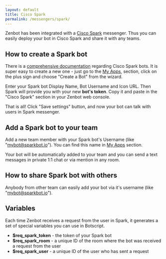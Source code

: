 ```yaml
---
layout: default
title: Cisco Spark
permalink: /messengers/spark/
---
```


Zenbot has been integrated with a [Cisco Spark](https://www.ciscospark.com/) messenger. Thus you can easily deploy your bot in Cisco Spark and share it with any teams.

## How to create a Spark bot
There is a [comprehensive documentation](https://developer.ciscospark.com/bots.html) regarding Cisco Spark bots.
It is super easy to create a new one - just go to the [My Apps](https://developer.ciscospark.com/apps.html), section, click on the plus sign and choose "Create a Bot" from the wizard.

Enter your Spark bot Display Name, Bot Username and Icon URL. Then Spark will provide you with your new **bot\'s token**.
Copy it and paste in the "Cisco Spark" section in your Zenbot web console.

That is all! Click "Save settings" button, and now your bot can talk with users in Spark messenger.

## Add a Spark bot to your team
Add a new team member with your Spark bot\'s Username (like "mybot@sparkbot.io").
You can find this name in [My Apps](https://developer.ciscospark.com/apps.html) section.

Your bot will be automatically added to your team and you can send a text messages in private 1:1 chat or via mention in any room.

## How to share Spark bot with others
Anybody from other team can easily add your bot via it's username (like "mybot@sparkbot.io").

## Variables
Each time Zenbot receives a request from the user in Spark, it generates a set of special variables you can use in Botscript.

- **$req_spark_token** - the token of your Spark bot
- **$req_spark_room** - a unique ID of the room where the bot was received a request from the user
- **$req_spark_user** - a unique ID of the user who has sent a request
